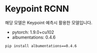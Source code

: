 # Keypoint RCNN
해당 모델은 Keypoint 예측시 활용한 모델입니다. 

* pytorch: 1.9.0+cu102
* albumentations: 0.4.6
```
pip install albumentations==0.4.6
```
